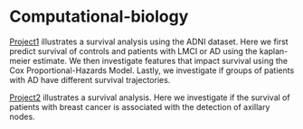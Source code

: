 # Computational-biology

[Project1](https://github.com/Seymour22/Survival-analysis/blob/main/Project%201:%20Investigating%20the%20impact%20of%20brain%20atrophy%20on%20survival%20in%20Alzheimer's%20disease.ipynb) illustrates a survival analysis using the ADNI dataset. Here we first predict survival of controls and patients with LMCI or AD using the kaplan-meier estimate. We then investigate features that impact survival using the Cox Proportional-Hazards Model. Lastly, we investigate if groups of patients with AD have different survival trajectories.


[Project2](https://github.com/Seymour22/Computational-biology/blob/main/Project%202:%20Survival%20analysis%20for%20brest%20cancer.ipynb) illustrates a survival analysis. Here we investigate if the survival of patients with breast cancer is associated with the detection of axillary nodes.
